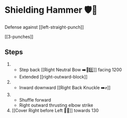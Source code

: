 # Shielding Hammer 🛡️🔨

Defense against [[left-straight-punch]]

[[3-punches]]

## Steps

1. - Step back [[Right Neutral Bow ➡️🦶0️⃣]] facing 1200
   - Extended [[right-outward-block]]
2. - Inward downward [[Right Back Knuckle ➡️✊]]
3. - Shuffle forward
   - Right outward thrusting elbow strike
4. [[Cover Right before Left 🦶🔄]] towards 130
